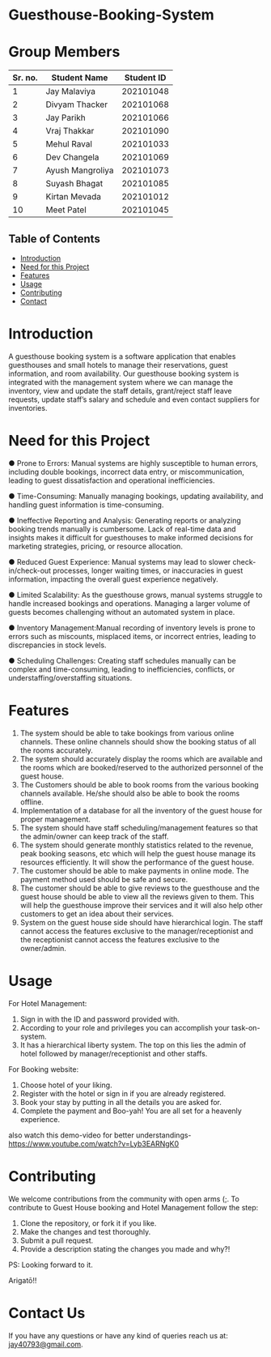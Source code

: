 # Guesthouse-Booking-System

# Group Members
| Sr. no. | Student Name | Student ID |
| --- | --- | --- |
| 1 | Jay Malaviya | 202101048 |
| 2 | Divyam Thacker | 202101068 |
| 3 | Jay Parikh | 202101066 |
| 4 | Vraj Thakkar | 202101090 |
| 5 | Mehul Raval | 202101033 |
| 6 | Dev Changela | 202101069 |
| 7 | Ayush Mangroliya | 202101073 |
| 8 | Suyash Bhagat | 202101085 |
| 9 | Kirtan Mevada | 202101012 |
| 10 | Meet Patel | 202101045|


## Table of Contents
- [Introduction](#introduction)
- [Need for this Project](#need-for-this-project)
- [Features](#Features)
- [Usage](#Usage)
- [Contributing](#contributing)
- [Contact](#Contact-us)


# Introduction
A guesthouse booking system is a software application that enables guesthouses and small hotels to manage their reservations, guest information, and room availability. Our guesthouse booking system is integrated with the management system where we can manage the inventory, view and update the staff details, grant/reject staff leave requests, update staff’s salary and schedule and even contact suppliers for inventories.


# Need for this Project

● Prone to Errors: Manual systems are highly susceptible to human errors, including double bookings, incorrect data entry, or miscommunication, leading to guest dissatisfaction and operational inefficiencies.

● Time-Consuming: Manually managing bookings, updating availability, and handling guest information is time-consuming.

● Ineffective Reporting and Analysis: Generating reports or analyzing booking trends manually is cumbersome. Lack of real-time data and insights makes it difficult for guesthouses to make informed decisions for marketing strategies, pricing, or resource allocation.

● Reduced Guest Experience: Manual systems may lead to slower check-in/check-out processes, longer waiting times, or inaccuracies in guest information, impacting the overall guest experience negatively.

● Limited Scalability: As the guesthouse grows, manual systems struggle to handle increased bookings and operations. Managing a larger volume of guests becomes challenging without an automated system in place.

● Inventory Management:Manual recording of inventory levels is prone to errors such as miscounts, misplaced items, or incorrect entries, leading to discrepancies in stock levels.

● Scheduling Challenges: Creating staff schedules manually can be complex and time-consuming, leading to inefficiencies, conflicts, or understaffing/overstaffing situations.



# Features
1. The system should be able to take bookings from various online channels. These online channels should show the booking status of all the rooms accurately.
2. The system should accurately display the rooms which are available and the rooms which are booked/reserved to the authorized personnel of the guest house.
3. The Customers should be able to book rooms from the various booking channels available. He/she should also be able to book the rooms offline.
4. Implementation of a database for all the inventory of the guest house for proper management.
5. The system should have staff scheduling/management features so that the admin/owner can keep track of the staff.
6. The system should generate monthly statistics related to the revenue, peak booking seasons, etc which will help the guest house manage its resources efficiently. It will show the performance of the guest house.
7. The customer should be able to make payments in online mode. The payment method used should be safe and secure.
8. The customer should be able to give reviews to the guesthouse and the guest house should be able to view all the reviews given to them. This will help the guesthouse improve their services and it will also help other customers to get an idea about their services.
9. System on the guest house side should have hierarchical login. The staff cannot access the features exclusive to the manager/receptionist and the receptionist cannot access the features exclusive to the owner/admin. 


# Usage
For Hotel Management:

1. Sign in with the ID and password provided with.
2. According to your role and privileges you can accomplish your task-on-system.
3. It has a hierarchical liberty system. The top on this lies the admin of hotel followed by manager/receptionist and other staffs.

For Booking website:
1. Choose hotel of your liking.
2. Register with the hotel or sign in if you are already registered.
3. Book your stay by putting in all the details you are asked for.
4. Complete the payment and Boo-yah! You are all set for a heavenly experience.


also watch this demo-video for better understandings- https://www.youtube.com/watch?v=Lyb3EARNgK0


# Contributing

We welcome contributions from the community with open arms (;. To contribute to Guest House booking and Hotel Management follow the step:

1. Clone the repository, or fork it if you like.
2. Make the changes and test thoroughly.
3. Submit a pull request.
4. Provide a description stating the changes you made and why?!


PS: Looking forward to it.

Arigatō!!

# Contact Us

If you have any questions or have any kind of queries reach us at: jay40793@gmail.com.

